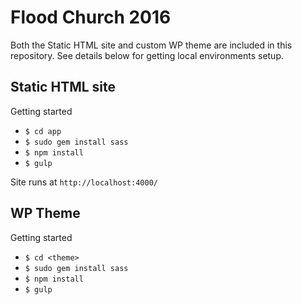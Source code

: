 # Flood Church 2016

Both the Static HTML site and custom WP theme are included in this repository. See details below for getting local environments setup.

## Static HTML site

Getting started

* `$ cd app`
* `$ sudo gem install sass`
* `$ npm install`
* `$ gulp`

Site runs at `http://localhost:4000/`



## WP Theme

Getting started
* `$ cd <theme>`
* `$ sudo gem install sass`
* `$ npm install`
* `$ gulp`
